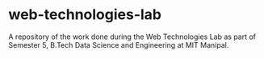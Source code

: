 # web-technologies-lab
A repository of the work done during the Web Technologies Lab as part of Semester 5, B.Tech Data Science and Engineering at MIT Manipal.
